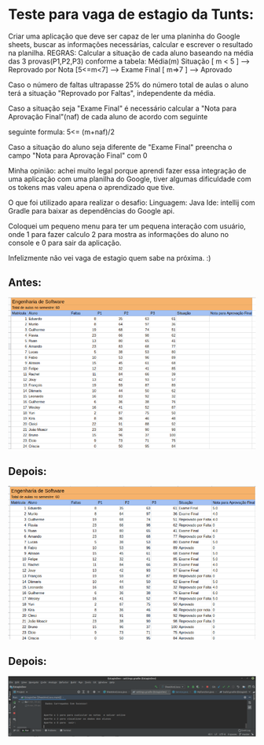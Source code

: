 # Teste para vaga de estagio da Tunts:


Criar uma aplicação que deve ser capaz de ler uma planinha do Google sheets, buscar as informações necessárias, calcular e escrever o resultado na planilha.
REGRAS:
Calcular a situação de cada aluno baseando na média das 3 provas(P1,P2,P3) conforme a tabela:
Média(m) Situação
[ m < 5 ] --> Reprovado por Nota
[5<=m<7] --> Exame Final
[ m=>7 ] --> Aprovado

Caso o número de faltas ultrapasse 25% do número total de aulas o aluno terá a situação "Reprovado por Faltas", independente da média.

Caso a situação seja "Exame Final" é necessário calcular a "Nota para Aprovação Final"(naf) de cada aluno de acordo com seguinte

seguinte formula: 5<= (m+naf)/2

Caso a situação do aluno seja diferente de "Exame Final" preencha o campo "Nota para Aprovação Final" com 0

Minha opinião: achei muito legal porque aprendi fazer essa integração de uma aplicação com uma planilha do Google, tiver algumas dificuldade com os tokens mas valeu apena o aprendizado que tive.

O que foi utilizado apara realizar o desafio:
Linguagem: Java
Ide: intellij com Gradle para baixar as dependências do Google api.

Coloquei um pequeno menu para ter um pequena interação com usuário, onde 1 para fazer calculo 2 para mostra as informações do aluno no console e 0 para sair da aplicação.

Infelizmente não vei vaga de estagio quem sabe na próxima. :)
## Antes:
![Screenshot](https://github.com/ifeslopes/EstagioDev/blob/master/desaf0.png)
## Depois:
![Screenshot](https://github.com/ifeslopes/EstagioDev/blob/master/desaf1.png)
## Depois:
![Screenshot](https://github.com/ifeslopes/EstagioDev/blob/master/menu.png)
</p>
